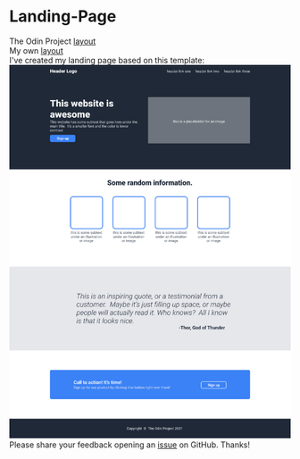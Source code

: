 # Landing-Page
The Odin Project [layout](https://www.theodinproject.com/lessons/foundations-landing-page)  
My own [layout](https://danifromecuador.github.io/Landing-Page/)  
I've created my landing page based on this template:  
![template to be copied](./images/example-template.png)  
Please share your feedback opening an [issue](https://github.com/danifromecuador/Landing-Page/issues) on GitHub. Thanks!

